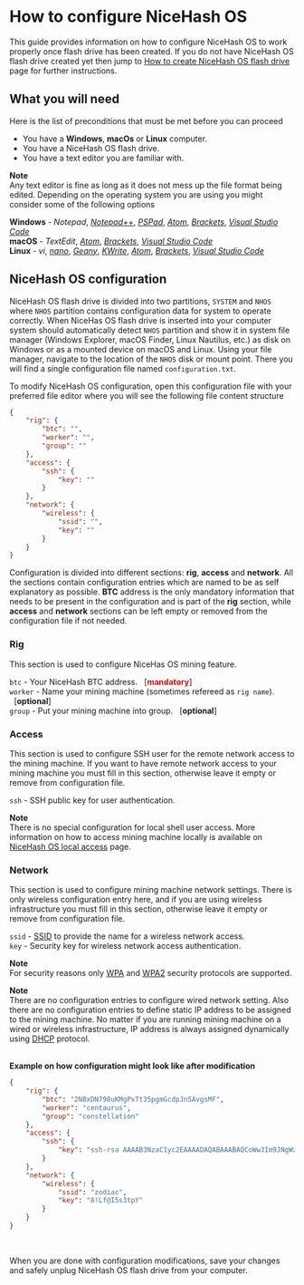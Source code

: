 # How to configure NiceHash OS
This guide provides information on how to configure NiceHash OS to work properly once flash drive has been created. If you do not have NiceHash OS flash drive created yet then jump to [How to create NiceHash OS flash drive](nhos_create_flash_drive.md) page for further instructions.


## What you will need
Here is the list of preconditions that must be met before you can proceed
* You have a **Windows**, **macOs** or **Linux** computer.
* You have a NiceHash OS flash drive.
* You have a text editor you are familiar with.<br/>

**Note**<br/>
Any text editor is fine as long as it does not mess up the file format being edited. Depending on the operating system you are using you might consider some of the following options

**Windows** - *Notepad*, [*Notepad++*](https://notepad-plus-plus.org/), [*PSPad*](http://www.pspad.com/), [*Atom*](https://atom.io/), [*Brackets*](http://brackets.io/), [*Visual Studio Code*](https://code.visualstudio.com/)<br/>
**macOS** - *TextEdit*, [*Atom*](https://atom.io/), [*Brackets*](http://brackets.io/), [*Visual Studio Code*](https://code.visualstudio.com/)<br/>
**Linux** - *vi*, [*nano*](https://www.nano-editor.org/), [*Geany*](https://www.geany.org/), [*KWrite*](https://www.kde.org/applications/utilities/kwrite/), [*Atom*](https://atom.io/), [*Brackets*](http://brackets.io/), [*Visual Studio Code*](https://code.visualstudio.com/)<br/>

## NiceHash OS configuration
NiceHash OS flash drive is divided into two partitions, `SYSTEM` and `NHOS` where `NHOS` partition contains configuration data for system to operate correctly. When NiceHas OS flash drive is inserted into your computer system should automatically detect `NHOS` partition and show it in system file manager (Windows Explorer, macOS Finder, Linux Nautilus, etc.) as disk on Windows or as a mounted device on macOS and Linux. Using your file manager, navigate to the location of the `NHOS` disk or mount point. There you will find a single configuration file named `configuration.txt`. 

To modify NiceHash OS configuration, open this configuration file with your preferred file editor where you will see the following file content structure

```json
{
    "rig": {
        "btc": "",
        "worker": "",
        "group": ""
    },
    "access": {
        "ssh": {
            "key": ""
        }
    },
    "network": {
        "wireless": {
            "ssid": "",
            "key": ""
        }
    }
}
```
Configuration is divided into different sections: **rig**, **access** and **network**. All the sections contain configuration entries which are named to be as self explanatory as possible. **BTC** address is the only mandatory information that needs to be present in the configuration and is part of the **rig** section, while **access** and **network** sections can be left empty or removed from the configuration file if not needed.

### Rig
This section is used to configure NiceHas OS mining feature.<br/>

`btc` - Your NiceHash BTC address. &nbsp;&nbsp;[**<font style='color:red'>mandatory**</font>]<br/>
`worker` - Name your mining machine (sometimes refereed as `rig name`). &nbsp;&nbsp;[**optional**]<br/>
`group` - Put your mining machine into group. &nbsp;&nbsp;[**optional**]

### Access
This section is used to configure SSH user for the remote network access to the mining machine. If you want to have remote network access to your mining machine you must fill in this section, otherwise leave it empty or remove from configuration file.<br/>

`ssh` - SSH public key for user authentication.

**Note**<br/>
There is no special configuration for local shell user access. More information on how to access mining machine locally is available on [NiceHash OS local access](nhos_local_access.md) page.

### Network
This section is used to configure mining machine network settings. There is only wireless configuration entry here, and if you are using wireless infrastructure you must fill in this section, otherwise leave it empty or remove from configuration file.<br/>

`ssid` - [SSID](https://en.wikipedia.org/wiki/Service_set_(802.11_network)#Service_set_identifier_(SSID) "Service Set Identifier") to provide the name for a wireless network access.<br/>
`key` - Security key for wireless network access authentication.

**Note**<br/>
For security reasons only [WPA](https://en.wikipedia.org/wiki/Wi-Fi_Protected_Access "Wi-Fi Protected Access") and [WPA2](https://en.wikipedia.org/wiki/Wi-Fi_Protected_Access "Wi-Fi Protected Access 2") security protocols are supported. 

**Note**<br/>
There are no configuration entries to configure wired network setting. Also there are no configuration entries to define static IP address to be assigned to the mining machine. No matter if you are running mining machine on a wired or wireless infrastructure, IP address is always assigned dynamically using [DHCP](https://en.wikipedia.org/wiki/Dynamic_Host_Configuration_Protocol "Dynamic Host Configuration Protocol") protocol.<br/><br/>

**Example on how configuration might look like after modification**
```json
{
    "rig": {
        "btc": "2N8xDN798uKMgPxTt35pgmGcdpJnSAvgsMF",
        "worker": "centaurus",
        "group": "constellation"
    },
    "access": {
        "ssh": {
            "key": "ssh-rsa AAAAB3NzaC1yc2EAAAADAQABAAABAQCoWwJIm9JNgWzPrsMAeYWdM4nAkCET4j1kONsGPE2GeKul/4dTiq8X8aTKVdLLXOTQxBsOjb6J4umgVioTuorthjD0lYM3HDp55BnBgcnXXm7TfKzWKyCcbXvpOZA1pdzLKTo8bSBWjq4P2J0xPO6A6QHQvQs2LDPc5SyDMYrXOKrPLHfNxzxg9mvry49RtQJSzBICnBWDc28pNSCjvKbeHzEA85Quy4ctR7A7cHHeR0G3k/Xozdc8/eUptxhbW2M4t4uUg4Tnh4OQEPJKQ5j4zvkqRxrzMV1Kvxuarxbouwci569ulaOYDUQI0S8BB57d5IP3HRvsG4Ok8HosIxTJ"
        }
    },
    "network": {
        "wireless": {
            "ssid": "zodiac",
            "key": "8!Lf@I5s3tpY"
        }
    }
}
```
<br/>

When you are done with configuration modifications, save your changes and safely unplug NiceHash OS flash drive from your computer.
